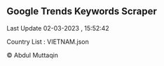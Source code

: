 

## Google Trends Keywords Scraper 
 
Last Update 02-03-2023 , 15:52:42

Country List :
VIETNAM.json



© Abdul Muttaqin 
